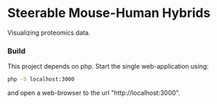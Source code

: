 # Steerable Mouse-Human Hybrids

Visualizing proteomics data.

### Build

This project depends on php. Start the single web-application using:

```bash
php -S localhost:3000
```

and open a web-browser to the url "http://localhost:3000".
